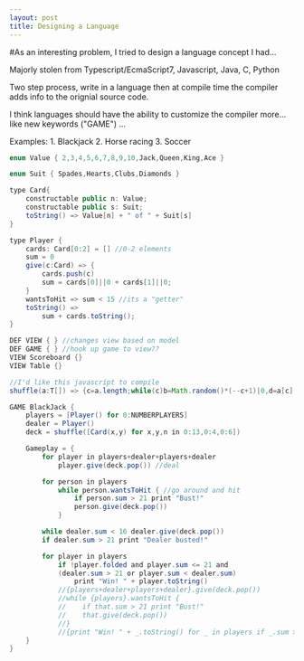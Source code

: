```yaml
---
layout: post
title: Designing a Language
---
```


#As an interesting problem, I tried to design a language concept I had...

Majorly stolen from Typescript/EcmaScript7, Javascript, Java, C, Python

Two step process, write in a language then at compile time the compiler adds info to the orignial source code.

I think languages should have the ability to customize the compiler more... like new keywords ("GAME") ...


Examples:
    1. Blackjack
    2. Horse racing
    3. Soccer

```java
enum Value { 2,3,4,5,6,7,8,9,10,Jack,Queen,King,Ace }

enum Suit { Spades,Hearts,Clubs,Diamonds }

type Card{
    constructable public n: Value;
    constructable public s: Suit;
    toString() => Value[n] + " of " + Suit[s]
}

type Player {
    cards: Card[0:2] = [] //0-2 elements
    sum = 0
    give(c:Card) => {
        cards.push(c)
        sum = cards[0]||0 + cards[1]||0;
    }
    wantsToHit => sum < 15 //its a "getter"
    toString() =>
        sum + cards.toString();
}

DEF VIEW { } //changes view based on model
DEF GAME { } //hook up game to view??
VIEW Scoreboard {}
VIEW Table {}

//I'd like this javascript to compile
shuffle(a:T[]) => {c=a.length;while(c)b=Math.random()*(--c+1)|0,d=a[c],a[c]=a[b],a[b]=d;}

GAME BlackJack {
    players = [Player() for 0:NUMBERPLAYERS]
    dealer = Player()
    deck = shuffle([Card(x,y) for x,y,n in 0:13,0:4,0:6])

    Gameplay = {
        for player in players+dealer+players+dealer
            player.give(deck.pop()) //deal

        for person in players
            while person.wantsToHit { //go around and hit
                if person.sum > 21 print "Bust!"
                person.give(deck.pop())
            }

        while dealer.sum < 16 dealer.give(deck.pop())
        if dealer.sum > 21 print "Dealer busted!"

        for player in players
            if !player.folded and player.sum <= 21 and
            (dealer.sum > 21 or player.sum < dealer.sum)
                print "Win! " + player.toString()
            //{players+dealer+players+dealer}.give(deck.pop())
            //while {players}.wantsToHit {
            //    if that.sum > 21 print "Bust!"
            //    that.give(deck.pop())
            //}
            //{print "Win! " + _.toString() for _ in players if _.sum > 21 and (_.sum < dealer.sum or dealer.sum > 21)}}
    }
}
```
